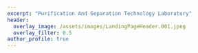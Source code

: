 ```yaml
---
excerpt: "Purification And Separation Technology Laboratory"
header:
  overlay_image: /assets/images/LandingPageHeader.001.jpeg
  overlay_filter: 0.5
author_profile: true
---
```

